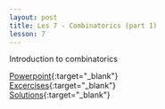 ```yaml
---
layout: post
title: Les 7 - Combinatorics (part 1)
lesson: 7
---
```


Introduction to combinatorics

[Powerpoint](https://drive.google.com/file/d/1Jbc4L_KVD1_jKe67BeRpEtwVfXZ0NnQ9/view?usp=sharing){:target="_blank"}  
[Excercises](https://drive.google.com/file/d/16AcnM_C-eqQM3yVmGRdijZtMS2XektJ_/view?usp=sharing){:target="_blank"}  
[Solutions](https://drive.google.com/file/d/1B5mvOCS_3RhCNYrfC30wZ3-KQNdXQLeH/view?usp=sharing){:target="_blank"}  
